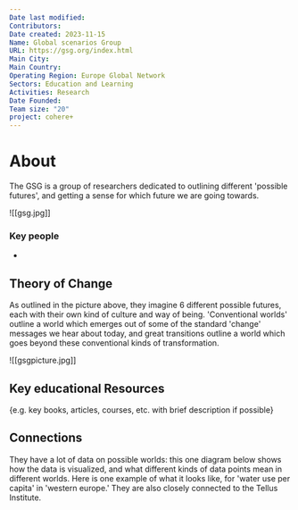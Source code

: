 ```yaml
---
Date last modified: 
Contributors: 
Date created: 2023-11-15
Name: Global scenarios Group
URL: https://gsg.org/index.html
Main City: 
Main Country: 
Operating Region: Europe Global Network
Sectors: Education and Learning
Activities: Research
Date Founded: 
Team size: "20"
project: cohere+
---
```


# About 

The GSG is a group of researchers dedicated to outlining different 'possible futures', and getting a sense for which future we are going towards. 

![[gsg.jpg]]

### Key people 

- 
## Theory of Change 

As outlined in the picture above, they imagine 6 different possible futures, each with their own kind of culture and way of being. 'Conventional worlds' outline a world which emerges out of some of the standard 'change' messages we hear about today, and great transitions outline a world which goes beyond these conventional kinds of transformation. 

![[gsgpicture.jpg]]
## Key educational Resources 

{e.g. key books, articles, courses, etc. with brief description if possible}

## Connections 

They have a lot of data on possible worlds: this one diagram below shows how the data is visualized, and what different kinds of data points mean in different worlds. Here is one example of what it looks like, for 'water use per capita' in 'western europe.' They are also closely connected to the Tellus Institute. 
